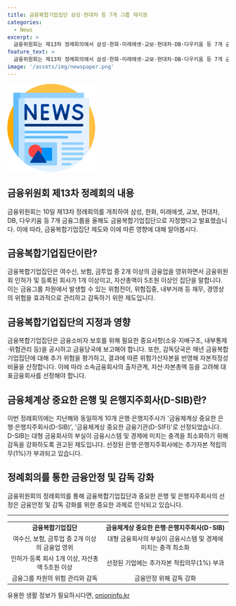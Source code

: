 ```yaml
---
title: 금융복합기업집단 삼성·현대차 등 7개 그룹 재지정
categories:
  - News
excerpt: >
  금융위원회는 제13차 정례회의에서 삼성·한화·미래에셋·교보·현대차·DB·다우키움 등 7개 금융그룹을 올해도 금융복합기업집단으로 지정했다고 발표했다. 이는 금융그룹의 위험전이·위험집중, 재무·경영상의 위험을 효과적으로 관리·감독하기 위한 제도로, 매년 지정되며 이에 따라 소속금융회사는 여러 사항을 공시하고 보고해야 한다. 또한, 10개 은행·은행지주사가 금융체계상 중요한 은행·은행지주회사(D-SIB), 금융체계상 중요한 금융기관(D-SIFI)로 선정되어 추가자본 적립의무가 부과되었다.
feature_text: >
  금융위원회는 제13차 정례회의에서 삼성·한화·미래에셋·교보·현대차·DB·다우키움 등 7개 금융그룹을 올해도 금융복합기업집단으로 지정했다고 발표했다. 이는 금융그룹의 위험전이·위험집중, 재무·경영상의 위험을 효과적으로 관리·감독하기 위한 제도로, 매년 지정되며 이에 따라 소속금융회사는 여러 사항을 공시하고 보고해야 한다. 또한, 10개 은행·은행지주사가 금융체계상 중요한 은행·은행지주회사(D-SIB), 금융체계상 중요한 금융기관(D-SIFI)로 선정되어 추가자본 적립의무가 부과되었다.
image: '/assets/img/newspaper.png'
---
```


<p><img src="/assets/img/newspaper.png" alt="kimp 속보" /></p>

<h2 data-ke-size="size26">금융위원회 제13차 정례회의 내용</h2>

<p data-ke-size="size16">금융위원회는 10일 제13차 정례회의를 개최하여 삼성, 한화, 미래에셋, 교보, 현대차, DB, 다우키움 등 7개 금융그룹을 올해도 금융복합기업집단으로 지정했다고 발표했습니다. 이에 따라, 금융복합기업집단 제도와 이에 따른 영향에 대해 알아봅시다.</p>

<h2 data-ke-size="size24">금융복합기업집단이란?</h2>

<p data-ke-size="size16">금융복합기업집단은 여수신, 보험, 금투업 중 2개 이상의 금융업을 영위하면서 금융위원회 인허가 및 등록된 회사가 1개 이상이고, 자산총액이 5조원 이상인 집단을 말합니다. 이는 금융그룹 차원에서 발생할 수 있는 위험전이, 위험집중, 내부거래 등 재무, 경영상의 위험을 효과적으로 관리하고 감독하기 위한 제도입니다.</p>

<h2 data-ke-size="size24">금융복합기업집단의 지정과 영향</h2>

<p data-ke-size="size16">금융복합기업집단은 금융소비자 보호를 위해 필요한 중요사항(소유·지배구조, 내부통제·위험관리 등)을 공시하고 금융당국에 보고해야 합니다. 또한, 감독당국은 매년 금융복합기업집단에 대해 추가 위험을 평가하고, 결과에 따른 위험가산자본을 반영해 자본적정성 비율을 산정합니다. 이에 따라 소속금융회사의 출자관계, 자산·자본총액 등을 고려해 대표금융회사를 선정해야 합니다.</p>

<h2 data-ke-size="size24">금융체계상 중요한 은행 및 은행지주회사(D-SIB)란?</h2>

<p data-ke-size="size16">이번 정례회의에는 지난해와 동일하게 10개 은행·은행지주사가 '금융체계상 중요한 은행·은행지주회사(D-SIB)', '금융체계상 중요한 금융기관(D-SIFI)'로 선정되었습니다. D-SIB는 대형 금융회사의 부실이 금융시스템 및 경제에 미치는 충격을 최소화하기 위해 감독을 강화하도록 권고된 제도입니다. 선정된 은행·은행지주회사에는 추가자본 적립의무(1%)가 부과되고 있습니다.</p>

<h2 data-ke-size="size24">정례회의를 통한 금융안정 및 감독 강화</h2>

<p data-ke-size="size16">금융위원회의 정례회의를 통해 금융복합기업집단과 중요한 은행 및 은행지주회사의 선정은 금융안정 및 감독 강화를 위한 중요한 과제로 인식되고 있습니다.</p>

<hr data-ke-size="size16">

<table>
    <tr>
        <td style="text-align: center; height: 17px;"><b>금융복합기업집단</b></td>
        <td style="text-align: center; height: 17px;"><b>금융체계상 중요한 은행·은행지주회사(D-SIB)</b></td>
    </tr>
    <tr>
        <td style="text-align: center; height: 17px;">여수신, 보험, 금투업 중 2개 이상의 금융업 영위</td>
        <td style="text-align: center; height: 17px;">대형 금융회사의 부실이 금융시스템 및 경제에 미치는 충격 최소화</td>
    </tr>
    <tr>
        <td style="text-align: center; height: 17px;">인허가·등록 회사 1개 이상, 자산총액 5조원 이상</td>
        <td style="text-align: center; height: 17px;">선정된 기업에는 추가자본 적립의무(1%) 부과</td>
    </tr>
    <tr>
        <td style="text-align: center; height: 17px;">금융그룹 차원의 위험 관리와 감독</td>
        <td style="text-align: center; height: 17px;">금융안정 위해 감독 강화</td>
    </tr>
</table>
유용한 생활 정보가 필요하시다면, <a href="https://onioninfo.kr" rel="dofollow">onioninfo.kr</a>


